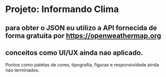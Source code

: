 # Projeto: Informando Clima

## para obter o JSON eu utilizo a API fornecida de forma gratuita por https://openweathermap.org

## conceitos como UI/UX ainda nao aplicado.
Pontos como paletas de cores, tipografia, figuras e responsividade ainda nao terminados.
